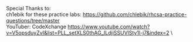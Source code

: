 Special Thanks to: \
ch1ebik for these practice labs: https://github.com/chlebik/rhcsa-practice-questions/tree/master \
YouTuber: CodeXchange https://www.youtube.com/watch?v=V5opsduyZvI&list=PLL_setXLS0thAG_ILdjiSSUVlSty1l-j7&index=2 \
